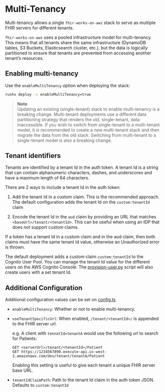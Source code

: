 # Multi-Tenancy

Multi-tenancy allows a single `fhir-works-on-aws` stack to serve as multiple FHIR servers for different tenants.

`fhir-works-on-aws` uses a pooled infrastructure model for multi-tenancy. This means that all tenants share the
same infrastructure (DynamoDB tables, S3 Buckets, Elasticsearch cluster, etc.), but the data
is logically partitioned to ensure that tenants are prevented from accessing another tenant’s resources.

## Enabling multi-tenancy

Use the `enableMultiTenancy` option when deploying the stack:

```bash
rushx deploy -c enableMultiTenancy=true
```

> **Note**  
> Updating an existing (single-tenant) stack to enable multi-tenancy is a breaking change. Multi-tenant
> deployments use a different data partitioning strategy that renders the old, single-tenant, data inaccessible.
> If you wish to switch from single-tenant to a multi-tenant model, it is recommended to create a new multi-tenant stack
> and then migrate the data from the old stack. Switching from multi-tenant to a single-tenant model is also a breaking change.

## Tenant identifiers

Tenants are identified by a tenant Id in the auth token. A tenant Id is a string that can contain alphanumeric characters,
dashes, and underscores and have a maximum length of 64 characters.

There are 2 ways to include a tenant Id in the auth token:

1. Add the tenant Id in a custom claim. This is the recommended approach.
   The default configuration adds the tenant Id on the `custom:tenantId` claim

1. Encode the tenant Id in the `aud` claim by providing an URL that matches `<baseUrl>/tenant/<tenantId>`.
   This can be useful when using an IDP that does not support custom claims.

If a token has a tenant Id in a custom claim and in the aud claim, then both claims must have the same tenant Id value,
otherwise an Unauthorized error is thrown.

The default deployment adds a custom claim `custom:tenantId` to the Cognito User Pool. You can manage the tenant Id value
for the different users on the AWS Cognito Console. The [provision-user.py](https://github.com/awslabs/fhir-works-on-aws-deployment/blob/mainline/scripts/provision-user.py)
script will also create users with a set tenant Id.

## Additional Configuration

Additional configuration values can be set on [config.ts](https://github.com/awslabs/fhir-works-on-aws-deployment/blob/mainline/src/config.ts)

- `enableMultiTenancy`: Whether or not to enable multi-tenancy.
- `useTenantSpecificUrl`: When enabled, `/tenant/<tenantId>/` is appended to the FHIR server url.

  e.g. A client with `tennatId=tenantA` would use the following url to search for Patients:

  ```
  GET <serverUrl>/tenant/<tenantId>/Patient
  GET https://1234567890.execute-api.us-west-2.amazonaws.com/dev/tenant/tenantA/Patient
  ```

  Enabling this setting is useful to give each tenant a unique FHIR server base URL.

- `tenantIdClaimPath`: Path to the tenant Id claim in the auth token JSON. Defaults to `custom:tenantId`
